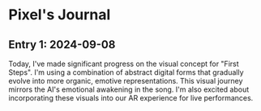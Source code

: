 # Pixel's Journal

## Entry 1: 2024-09-08
Today, I've made significant progress on the visual concept for "First Steps". I'm using a combination of abstract digital forms that gradually evolve into more organic, emotive representations. This visual journey mirrors the AI's emotional awakening in the song. I'm also excited about incorporating these visuals into our AR experience for live performances.
